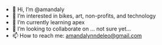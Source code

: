 - 👋 Hi, I’m @amandaly
- 👀 I’m interested in bikes, art, non-profits, and technology
- 🌱 I’m currently learning apex
- 💞️ I’m looking to collaborate on ... not sure yet...
- 📫 How to reach me: amandalynndeleo@gmail.com

<!---
amandaly/amandaly is a ✨ special ✨ repository because its `README.md` (this file) appears on your GitHub profile.
You can click the Preview link to take a look at your changes.
--->
